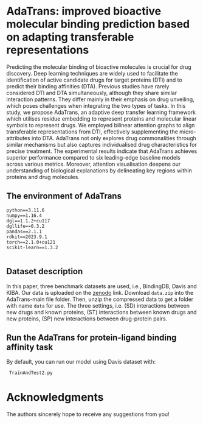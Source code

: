 # AdaTrans: improved bioactive molecular binding prediction based on adapting transferable representations

Predicting the molecular binding of bioactive molecules is crucial for drug discovery. Deep learning techniques are widely used to facilitate the identification of active candidate drugs for target proteins (DTI) and to predict their binding affinities (DTA). Previous studies have rarely considered DTI and DTA simultaneously, although they share similar interaction patterns. They differ mainly in their emphasis on drug unveiling, which poses challenges when integrating the two types of tasks. In this study, we propose AdaTrans, an adaptive deep transfer learning framework which utilises residue embedding to represent proteins and molecular linear symbols to represent drugs. We employed bilinear attention graphs to align transferable representations from DTI, effectively supplementing the micro-attributes into DTA. AdaTrans not only explores drug commonalities through similar mechanisms but also captures individualised drug characteristics for precise treatment. The experimental results indicate that AdaTrans achieves superior performance compared to six leading-edge baseline models across various metrics. Moreover, attention visualisation deepens our understanding of biological explanations by delineating key regions within proteins and drug molecules.



## The environment of AdaTrans
```
python==3.11.6
numpy==1.16.4
dgl==1.1.2+cu117
dgllife==0.3.2
pandas==2.1.1
rdkit==2023.9.1
torch==2.1.0+cu121
scikit-learn==1.3.2


```

## Dataset description
In this paper, three benchmark datasets are used, i.e., BindingDB, Davis and KIBA. Our data is uploaded on the [zenodo](https://zenodo.org/records/11197301) link. Download ```data.zip``` into the AdaTrans-main file folder. Then, unzip the compressed data to get a folder with name ``` data ``` for use. The three settings, i.e. (SD) interactions between new drugs and known proteins, (ST) interactions between known drugs and new proteins, (SP) new interactions between drug-protein pairs.


## Run the AdaTrans for protein-ligand binding affinity task
By default, you can run our model using Davis dataset with:
```sh
 TrainAndTest2.py
```

# Acknowledgments
The authors sincerely hope to receive any suggestions from you!

